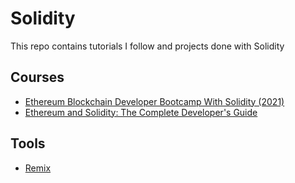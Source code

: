 # Solidity
This repo contains tutorials I follow and projects done with Solidity

## Courses
- [Ethereum Blockchain Developer Bootcamp With Solidity (2021)](https://www.udemy.com/course/blockchain-developer)
- [Ethereum and Solidity: The Complete Developer's Guide](https://www.udemy.com/course/ethereum-and-solidity-the-complete-developers-guide)

## Tools
- [Remix](http://remix.ethereum.org)